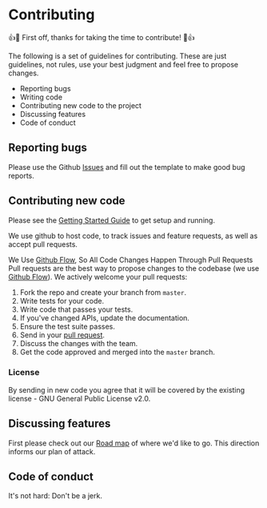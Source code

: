 # Contributing

:+1::tada: First off, thanks for taking the time to contribute! :tada::+1:

The following is a set of guidelines for contributing.  These are just guidelines, not rules, use your best judgment and feel free to propose changes.

- Reporting bugs
- Writing code
- Contributing new code to the project
- Discussing features
- Code of conduct

## Reporting bugs
Please use the Github [Issues](/issues) and fill out the template to make good bug reports.

## Contributing new code

Please see the [Getting Started Guide](/wiki/Getting-Started) to get setup and running.

We use github to host code, to track issues and feature requests, as well as accept pull requests.

We Use [Github Flow](https://guides.github.com/introduction/flow/index.html), So All Code Changes Happen Through Pull Requests
Pull requests are the best way to propose changes to the codebase (we use [Github Flow](https://guides.github.com/introduction/flow/index.html)). We actively welcome your pull requests:

1. Fork the repo and create your branch from `master`.
2. Write tests for your code.
3. Write code that passes your tests.
3. If you've changed APIs, update the documentation.
4. Ensure the test suite passes.
5. Send in your [pull request](/pulls).
6. Discuss the changes with the team.
7. Get the code approved and merged into the `master` branch.

### License 

By sending in new code you agree that it will be covered by the existing license - GNU General Public License v2.0.

## Discussing features

First please check out our [Road map](/wiki/Road-Map) of where we'd like to go.  This direction informs our plan of attack.


## Code of conduct

It's not hard: Don't be a jerk.

